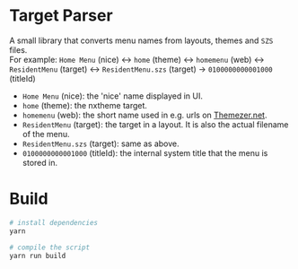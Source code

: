 # Target Parser

A small library that converts menu names from layouts, themes and `SZS` files.  
For example:
`Home Menu` (nice) <-> `home` (theme) <-> `homemenu` (web) <-> `ResidentMenu` (target) <-> `ResidentMenu.szs` (target) -> `0100000000001000` (titleId)

-   `Home Menu` (nice): the 'nice' name displayed in UI.
-   `home` (theme): the nxtheme target.
-   `homemenu` (web): the short name used in e.g. urls on [Themezer.net](https://themezer.net/).
-   `ResidentMenu` (target): the target in a layout. It is also the actual filename of the menu.
-   `ResidentMenu.szs` (target): same as above.
-   `0100000000001000` (titleId): the internal system title that the menu is stored in.

# Build

```bash
# install dependencies
yarn

# compile the script
yarn run build
```
